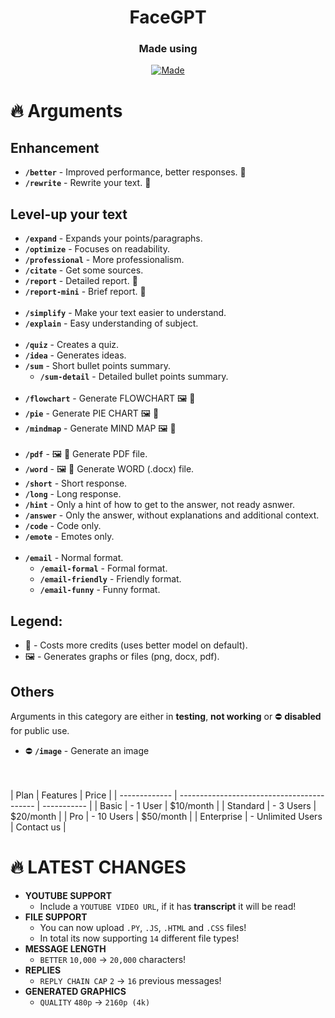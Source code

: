 <div align="center">
  <h1>FaceGPT</h1>
  <h3>Made using</h3>
  
  [![Made](https://skillicons.dev/icons?i=js,py,nodejs,cpp,discordjs,discord)](https://skillicons.dev)
  
</div>


# 🔥 Arguments
## Enhancement
- **`/better`** - Improved performance, better responses. 💸
- **`/rewrite`** - Rewrite your text. 💸

## Level-up your text
- **`/expand`** - Expands your points/paragraphs.
- **`/optimize`** - Focuses on readability.
- **`/professional`** - More professionalism.
- **`/citate`** - Get some sources.
- **`/report`** - Detailed report. 💸
- **`/report-mini`** - Brief report. 💸
<br></br>
- **`/simplify`** - Make your text easier to understand.
- **`/explain`** - Easy understanding of subject.
<br></br>
- **`/quiz`** - Creates a quiz.
- **`/idea`** - Generates ideas.
- **`/sum`** - Short bullet points summary.
  - **`/sum-detail`** - Detailed bullet points summary.
<br></br>
- **`/flowchart`** - Generate FLOWCHART 🖼️ 💸
- **`/pie`** - Generate PIE CHART 🖼️ 💸
- **`/mindmap`** - Generate MIND MAP 🖼️ 💸
<br></br>
- **`/pdf`** - 🖼️ 💸 Generate PDF file.
- **`/word`** - 🖼️ 💸 Generate WORD (.docx) file.
- **`/short`** - Short response.
- **`/long`** - Long response.
- **`/hint`** - Only a hint of how to get to the answer, not ready asnwer.
- **`/answer`** - Only the answer, without explanations and additional context.
- **`/code`** - Code only.
- **`/emote`** - Emotes only.
<br></br>
- **`/email`** - Normal format.
  - **`/email-formal`** - Formal format.
  - **`/email-friendly`** - Friendly format.
  - **`/email-funny`** - Funny format.

## **Legend:**
- 💸 - Costs more credits (uses better model on default).
- 🖼️ - Generates graphs or files (png, docx, pdf).

## Others
Arguments in this category are either in **testing**, **not working** or ⛔ **disabled** for public use.
- ⛔ **`/image`** - Generate an image

<br></br>
| Plan          | Features                                   | Price       |
| ------------- | ------------------------------------------ | ----------- |
| Basic         | - 1 User                                 | $10/month  |
| Standard      | - 3 Users                                  | $20/month  |
| Pro           | - 10 Users                                 | $50/month  |
| Enterprise    | - Unlimited Users                          | Contact us  |
# 🔥 LATEST CHANGES
- **YOUTUBE SUPPORT**
  - Include a `YOUTUBE VIDEO URL`, if it has **transcript** it will be read!
- **FILE SUPPORT**
  - You can now upload `.PY`, `.JS`, `.HTML` and `.CSS` files!
  - In total its now supporting `14` different file types!
- **MESSAGE LENGTH**
  - `BETTER` `10,000` -> `20,000` characters!
- **REPLIES**
  - `REPLY CHAIN CAP` `2` -> `16` previous messages!
- **GENERATED GRAPHICS**
  - `QUALITY` `480p` -> `2160p (4k)`

